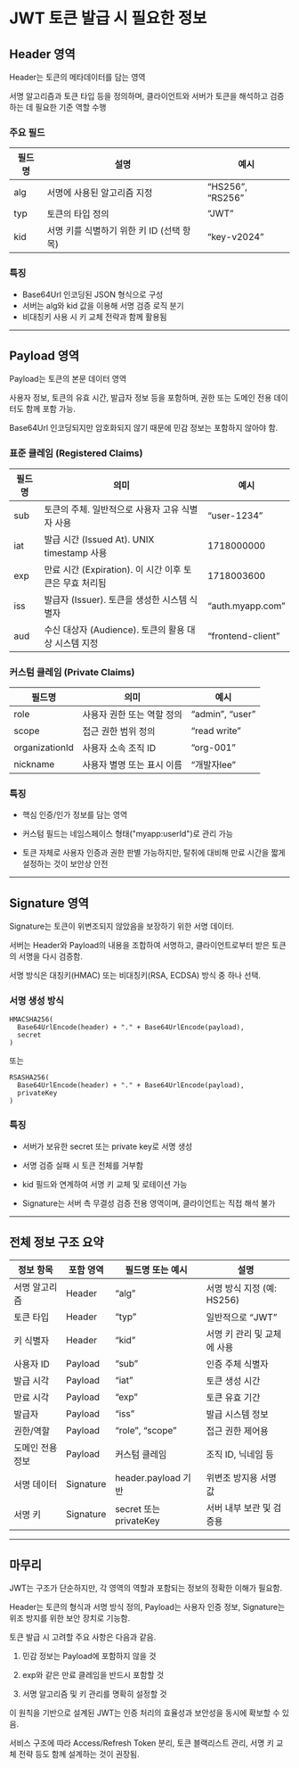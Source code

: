 
# JWT 토큰 발급 시 필요한 정보

## **Header 영역**

  

Header는 토큰의 메타데이터를 담는 영역

서명 알고리즘과 토큰 타입 등을 정의하며, 클라이언트와 서버가 토큰을 해석하고 검증하는 데 필요한 기준 역할 수행
  
### **주요 필드**

|**필드명**|**설명**|**예시**|
|---|---|---|
|alg|서명에 사용된 알고리즘 지정|“HS256”, “RS256”|
|typ|토큰의 타입 정의|“JWT”|
|kid|서명 키를 식별하기 위한 키 ID (선택 항목)|“key-v2024”|

### **특징**

- Base64Url 인코딩된 JSON 형식으로 구성
- 서버는 alg와 kid 값을 이용해 서명 검증 로직 분기
- 비대칭키 사용 시 키 교체 전략과 함께 활용됨

---

## **Payload 영역**

  

Payload는 토큰의 본문 데이터 영역

사용자 정보, 토큰의 유효 시간, 발급자 정보 등을 포함하며, 권한 또는 도메인 전용 데이터도 함께 포함 가능.

Base64Url 인코딩되지만 암호화되지 않기 때문에 민감 정보는 포함하지 않아야 함.

  

### **표준 클레임 (Registered Claims)**

|**필드명**|**의미**|**예시**|
|---|---|---|
|sub|토큰의 주체. 일반적으로 사용자 고유 식별자 사용|“user-1234”|
|iat|발급 시간 (Issued At). UNIX timestamp 사용|1718000000|
|exp|만료 시간 (Expiration). 이 시간 이후 토큰은 무효 처리됨|1718003600|
|iss|발급자 (Issuer). 토큰을 생성한 시스템 식별자|“auth.myapp.com”|
|aud|수신 대상자 (Audience). 토큰의 활용 대상 시스템 지정|“frontend-client”|

### **커스텀 클레임 (Private Claims)**

|**필드명**|**의미**|**예시**|
|---|---|---|
|role|사용자 권한 또는 역할 정의|“admin”, “user”|
|scope|접근 권한 범위 정의|“read write”|
|organizationId|사용자 소속 조직 ID|“org-001”|
|nickname|사용자 별명 또는 표시 이름|“개발자lee”|

### **특징**

- 핵심 인증/인가 정보를 담는 영역
    
- 커스텀 필드는 네임스페이스 형태("myapp:userId")로 관리 가능
    
- 토큰 자체로 사용자 인증과 권한 판별 가능하지만, 탈취에 대비해 만료 시간을 짧게 설정하는 것이 보안상 안전
    

---

## **Signature 영역**

  

Signature는 토큰이 위변조되지 않았음을 보장하기 위한 서명 데이터.

서버는 Header와 Payload의 내용을 조합하여 서명하고, 클라이언트로부터 받은 토큰의 서명을 다시 검증함.

서명 방식은 대칭키(HMAC) 또는 비대칭키(RSA, ECDSA) 방식 중 하나 선택.

  

### **서명 생성 방식**

```
HMACSHA256(
  Base64UrlEncode(header) + "." + Base64UrlEncode(payload),
  secret
)
```

또는

```
RSASHA256(
  Base64UrlEncode(header) + "." + Base64UrlEncode(payload),
  privateKey
)
```

### **특징**

- 서버가 보유한 secret 또는 private key로 서명 생성
    
- 서명 검증 실패 시 토큰 전체를 거부함
    
- kid 필드와 연계하여 서명 키 교체 및 로테이션 가능
    
- Signature는 서버 측 무결성 검증 전용 영역이며, 클라이언트는 직접 해석 불가
    

---

## **전체 정보 구조 요약**

|**정보 항목**|**포함 영역**|**필드명 또는 예시**|**설명**|
|---|---|---|---|
|서명 알고리즘|Header|“alg”|서명 방식 지정 (예: HS256)|
|토큰 타입|Header|“typ”|일반적으로 “JWT”|
|키 식별자|Header|“kid”|서명 키 관리 및 교체에 사용|
|사용자 ID|Payload|“sub”|인증 주체 식별자|
|발급 시각|Payload|“iat”|토큰 생성 시간|
|만료 시각|Payload|“exp”|토큰 유효 기간|
|발급자|Payload|“iss”|발급 시스템 정보|
|권한/역할|Payload|“role”, “scope”|접근 권한 제어용|
|도메인 전용 정보|Payload|커스텀 클레임|조직 ID, 닉네임 등|
|서명 데이터|Signature|header.payload 기반|위변조 방지용 서명 값|
|서명 키|Signature|secret 또는 privateKey|서버 내부 보관 및 검증용|

---

## **마무리**

  

JWT는 구조가 단순하지만, 각 영역의 역할과 포함되는 정보의 정확한 이해가 필요함.

Header는 토큰의 형식과 서명 방식 정의, Payload는 사용자 인증 정보, Signature는 위조 방지를 위한 보안 장치로 기능함.

  

토큰 발급 시 고려할 주요 사항은 다음과 같음.

1. 민감 정보는 Payload에 포함하지 않을 것
    
2. exp와 같은 만료 클레임을 반드시 포함할 것
    
3. 서명 알고리즘 및 키 관리를 명확히 설정할 것
    

  

이 원칙을 기반으로 설계된 JWT는 인증 처리의 효율성과 보안성을 동시에 확보할 수 있음.

서비스 구조에 따라 Access/Refresh Token 분리, 토큰 블랙리스트 관리, 서명 키 교체 전략 등도 함께 설계하는 것이 권장됨.